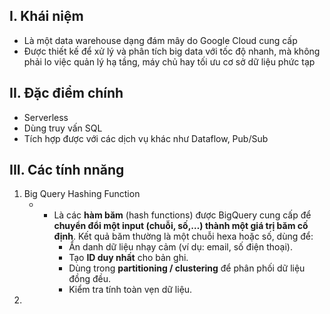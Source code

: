 
## I. Khái niệm

- Là một data warehouse dạng đám mây do Google Cloud cung cấp
- Được thiết kế để xử lý và phân tích big data với tốc độ nhanh, mà không phải lo việc quản lý hạ tầng, máy chủ hay tối ưu cơ sở dữ liệu phức tạp
## II. Đặc điểm chính
- Serverless
- Dùng truy vấn SQL
- Tích hợp được với các dịch vụ khác như Dataflow, Pub/Sub

## III. Các tính nnăng

1. Big Query Hashing Function
	- - Là các **hàm băm** (hash functions) được BigQuery cung cấp để **chuyển đổi một input (chuỗi, số,…) thành một giá trị băm cố định**. Kết quả băm thường là một chuỗi hexa hoặc số, dùng để:
		- Ẩn danh dữ liệu nhạy cảm (ví dụ: email, số điện thoại).
		- Tạo **ID duy nhất** cho bản ghi.
		- Dùng trong **partitioning / clustering** để phân phối dữ liệu đồng đều.
		- Kiểm tra tính toàn vẹn dữ liệu.
2. 
